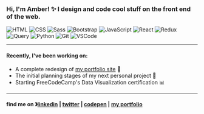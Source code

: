 ### Hi, I'm Amber! ✨ I design and code cool stuff on the front end of the web.
![HTML](https://img.shields.io/badge/-HTML-8fcfd1?style=flat&logo=HTML5&color=363169)
![CSS](https://img.shields.io/badge/-CSS-8fcfd1?style=flat&logo=CSS3&color=363169)
![Sass](https://img.shields.io/badge/-Sass-8fcfd1?style=flat&logo=Sass&color=363169)
![Bootstrap](https://img.shields.io/badge/-Bootstrap-8fcfd1?style=flat&logo=Bootstrap&color=363169)
![JavaScript](https://img.shields.io/badge/-JavaScript-8fcfd1?style=flat&logo=JavaScript&color=363169)
![React](https://img.shields.io/badge/-React-8fcfd1?style=flat&logo=React&color=363169)
![Redux](https://img.shields.io/badge/-Redux-8fcfd1?style=flat&logo=Redux&color=363169)
![jQuery](https://img.shields.io/badge/-jQuery-8fcfd1?style=flat&logo=jQuery&color=363169)
![Python](https://img.shields.io/badge/-Python-8fcfd1?style=flat&logo=Python&color=363169)
![Git](https://img.shields.io/badge/-Git-8fcfd1?style=flat&logo=Git&color=363169)
![VSCode](https://img.shields.io/badge/-VS%20Code-8fcfd1?style=flat&logo=visual-studio-code&color=363169)

----
#### Recently, I've been working on:
* A complete redesign of [my portfolio site](https://amberharmon.com/) 🎨
* The initial planning stages of my next personal project 💭
* Starting FreeCodeCamp's Data Visualization certification 📊
----

#### find me on 》[linkedin](https://www.linkedin.com/in/amber-m-harmon/) | [twitter](https://twitter.com/amarieharmon) | [codepen](https://codepen.io/aharmon413/) | [my portfolio](https://amberharmon.com)

<!--
**aharmon413/aharmon413** is a ✨ _special_ ✨ repository because its `README.md` (this file) appears on your GitHub profile.

Here are some ideas to get you started:

- 🔭 I’m currently working on ...
- 🌱 I’m currently learning ...
- 👯 I’m looking to collaborate on ...
- 🤔 I’m looking for help with ...
- 💬 Ask me about ...
- 📫 How to reach me: ...
- 😄 Pronouns: ...
- ⚡ Fun fact: ...
-->

